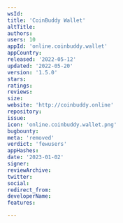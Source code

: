 ```yaml
---
wsId: 
title: 'CoinBuddy Wallet'
altTitle: 
authors: 
users: 10
appId: 'online.coinbuddy.wallet'
appCountry: 
released: '2022-05-12'
updated: '2022-05-20'
version: '1.5.0'
stars: 
ratings: 
reviews: 
size: 
website: 'http://coinbuddy.online'
repository: 
issue: 
icon: 'online.coinbuddy.wallet.png'
bugbounty: 
meta: 'removed'
verdict: 'fewusers'
appHashes: 
date: '2023-01-02'
signer: 
reviewArchive: 
twitter: 
social: 
redirect_from: 
developerName: 
features: 

---
```



